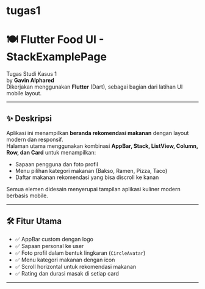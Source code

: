 # tugas1

# 🍽️ Flutter Food UI - StackExamplePage

Tugas Studi Kasus 1  
by **Gavin Alphared**  
Dikerjakan menggunakan **Flutter** (Dart), sebagai bagian dari latihan UI mobile layout.

---

## ✨ Deskripsi

Aplikasi ini menampilkan **beranda rekomendasi makanan** dengan layout modern dan responsif.  
Halaman utama menggunakan kombinasi **AppBar, Stack, ListView, Column, Row, dan Card** untuk menampilkan:

- Sapaan pengguna dan foto profil
- Menu pilihan kategori makanan (Bakso, Ramen, Pizza, Taco)
- Daftar makanan rekomendasi yang bisa discroll ke kanan

Semua elemen didesain menyerupai tampilan aplikasi kuliner modern berbasis mobile.


---

## 🛠️ Fitur Utama

- ✅ AppBar custom dengan logo
- ✅ Sapaan personal ke user
- ✅ Foto profil dalam bentuk lingkaran (`CircleAvatar`)
- ✅ Menu kategori makanan dengan icon
- ✅ Scroll horizontal untuk rekomendasi makanan
- ✅ Rating dan durasi masak di setiap card

---

